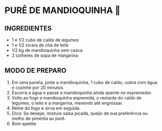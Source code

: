 # PURÊ DE MANDIOQUINHA :potato:



## INGREDIENTES

- 1 e 1/2 cubo de caldo de legumes
- 1 e 1/2 xícara de chá de leite
- 1/2 kg de mandioquinha sem casca
- 2 colheres de sopa de margarina

## MODO DE PREPARO

1. Em uma panela, junte a mandioquinha, 1 cubo de caldo, cubra com água e cozinhe por 20 minutos.
2. Escorra a água e passe a mandioquinha ainda quente no espremedor.
3. Volte ao fogo a mandioquinha espremida, o restante do caldo de legumes, o leite e a margarina, mexendo até engrossar.
4. Retire do fogo e sirva em seguida.
5. *Dica:* Se desejar, misture salsa picada, queijo de sua preferência ou molho de pimenta ao purê.
6. Bom apetite.